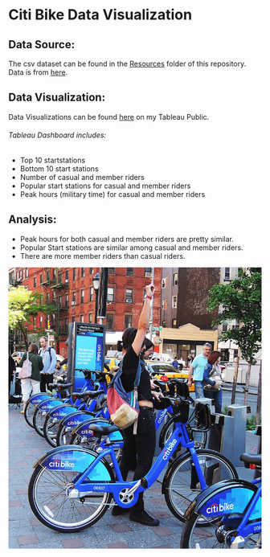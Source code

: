 # Citi Bike Data Visualization

## Data Source: 
The csv dataset can be found in the [Resources](https://github.com/thtrieu342/tableau-challenge/tree/main/Resources) folder of this repository. Data is from [here](https://s3.amazonaws.com/tripdata/index.html).

## Data Visualization:
Data Visualizations can be found [here](https://public.tableau.com/app/profile/toni5386/viz/CitiBikeAnalysisHomework_16240656410610/Story1) on my Tableau Public.

###### Tableau Dashboard includes:
- Top 10 startstations
- Bottom 10 start stations
- Number of casual and member riders
- Popular start stations for casual and member riders
- Peak hours (military time) for casual and member riders

## Analysis:
- Peak hours for both casual and member riders are pretty similar.
- Popular Start stations are similar among casual and member riders.
- There are more member riders than casual riders.

![citi bikes](citi-bike-station-bikes.png)
